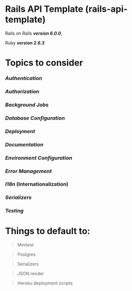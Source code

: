 # Rails API Template (rails-api-template)

Rails on Rails ***version 6.0.0***,

Ruby ***version 2.6.3***


# Topics to consider

### *Authentication*
### *Authorization*
### *Background Jobs*
### *Database Configuration*
### *Deployment*
### *Documentation*
### *Environment Configuration*
### *Error Management*
### *I18n* (Internationalization)

### *Serializers*
### *Testing*


# Things to default to:

> Minitest

> Postgres

> Serializers

> JSON render

> Heroku deployment scripts